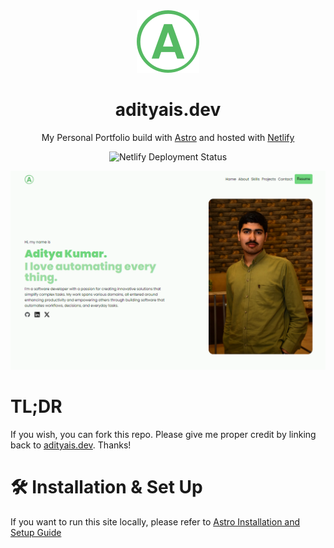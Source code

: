 <div align="center">
  <img alt="Logo" src="./public/favicon.svg" width="100" />
</div>
<h1 align="center">
  adityais.dev
</h1>
<p align="center">
  My Personal Portfolio build with <a href="https://astro.build" target="_blank">Astro</a> and hosted
  with <a href="https://netlify.com" target="_blank">Netlify</a>
</p>
<div align="center">
    <img alt="Netlify Deployment Status" src="https://api.netlify.com/api/v1/badges/7a651a1b-529a-448f-a834-68a96efdb005/deploy-status" />
</div>

![Demo](./demo.png)

# TL;DR

If you wish, you can fork this repo. Please give me proper credit by linking back to [adityais.dev](adityais.dev). Thanks!

# 🛠 Installation & Set Up

If you want to run this site locally, please refer to
[Astro Installation and Setup Guide](https://docs.astro.build/en/install-and-setup/)
